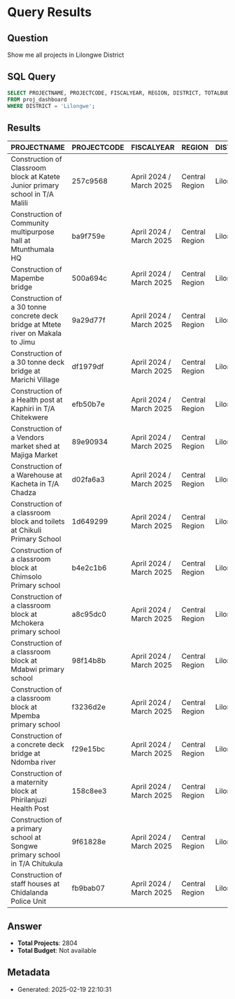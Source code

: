 # Query Results

## Question
Show me all projects in Lilongwe District

## SQL Query
```sql
SELECT PROJECTNAME, PROJECTCODE, FISCALYEAR, REGION, DISTRICT, TOTALBUDGET, PROJECTSTATUS, PROJECTSECTOR 
FROM proj_dashboard 
WHERE DISTRICT = 'Lilongwe';
```

## Results
| PROJECTNAME | PROJECTCODE | FISCALYEAR | REGION | DISTRICT | TOTALBUDGET | PROJECTSTATUS | PROJECTSECTOR |
| --- | --- | --- | --- | --- | --- | --- | --- |
| Construction of Classroom block at Katete Junior primary school in T/A Malili | 257c9568 | April 2024 / March 2025 | Central Region | Lilongwe |  |  | Education |
| Construction of Community multipurpose hall at Mtunthumala HQ | ba9f759e | April 2024 / March 2025 | Central Region | Lilongwe |  |  | Commercial services |
| Construction of Mapembe bridge | 500a694c | April 2024 / March 2025 | Central Region | Lilongwe |  |  | Roads and bridges |
| Construction of a 30 tonne concrete deck bridge at Mtete river on Makala to Jimu | 9a29d77f | April 2024 / March 2025 | Central Region | Lilongwe |  |  | Roads and bridges |
| Construction of a 30 tonne deck bridge at Marichi Village | df1979df | April 2024 / March 2025 | Central Region | Lilongwe |  |  | Roads and bridges |
| Construction of a Health post at Kaphiri in T/A Chitekwere | efb50b7e | April 2024 / March 2025 | Central Region | Lilongwe |  |  | Health |
| Construction of a Vendors market shed at Majiga Market | 89e90934 | April 2024 / March 2025 | Central Region | Lilongwe |  |  | Commercial services |
| Construction of a Warehouse at Kacheta in T/A Chadza | d02fa6a3 | April 2024 / March 2025 | Central Region | Lilongwe |  |  | Agriculture and environment |
| Construction of a classroom block and toilets at Chikuli Primary School | 1d649299 | April 2024 / March 2025 | Central Region | Lilongwe |  |  | Education |
| Construction of a classroom block at Chimsolo Primary school | b4e2c1b6 | April 2024 / March 2025 | Central Region | Lilongwe |  |  | Education |
| Construction of a classroom block at Mchokera primary school | a8c95dc0 | April 2024 / March 2025 | Central Region | Lilongwe |  |  | Education |
| Construction of a classroom block at Mdabwi primary school | 98f14b8b | April 2024 / March 2025 | Central Region | Lilongwe |  |  | Education |
| Construction of a classroom block at Mpemba primary school | f3236d2e | April 2024 / March 2025 | Central Region | Lilongwe |  |  | Education |
| Construction of a concrete deck bridge at Ndomba river | f29e15bc | April 2024 / March 2025 | Central Region | Lilongwe |  |  | Roads and bridges |
| Construction of a maternity block at Phirilanjuzi Health Post | 158c8ee3 | April 2024 / March 2025 | Central Region | Lilongwe |  |  | Health |
| Construction of a primary school at Songwe primary school in T/A Chitukula | 9f61828e | April 2024 / March 2025 | Central Region | Lilongwe |  |  | Education |
| Construction of staff houses at Chidalanda Police Unit | fb9bab07 | April 2024 / March 2025 | Central Region | Lilongwe |  |  | Community security initiatives |


## Answer
* **Total Projects**: 2804
* **Total Budget**: Not available

## Metadata
- Generated: 2025-02-19 22:10:31
